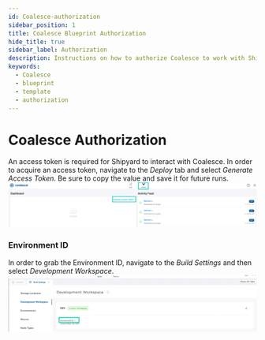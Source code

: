 ```yaml
---
id: Coalesce-authorization
sidebar_position: 1
title: Coalesce Blueprint Authorization
hide_title: true
sidebar_label: Authorization
description: Instructions on how to authorize Coalesce to work with Shipyard's low-code Coalesce templates.
keywords:
  - Coalesce
  - blueprint
  - template
  - authorization
---
```


# Coalesce Authorization
An access token is required for Shipyard to interact with Coalesce. In order to acquire an access token, navigate to the *Deploy* tab and select *Generate Access Token*. Be sure to copy the value and save it for future runs. 
![](../../.gitbook/assets/shipyard_2023_05_05_10_05_04.png)

### Environment ID 
In order to grab the Environment ID, navigate to the *Build Settings* and then select *Development Workspace*. 
![](../../.gitbook/assets/shipyard_2023_05_05_10_12_59.png)
